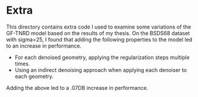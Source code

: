 # Extra

This directory contains extra code I used to examine some variations of the 
GF-TNRD model based on the results of my thesis. On the BSDS68 dataset with sigma=25,
I found that adding the following properties to the model led to an increase in performance.

- For each denoised geometry, applying the regularization steps multiple times.
- Using an indirect denoising approach when applying each denoiser to each geometry.

Adding the above led to a .07DB increase in performance.

